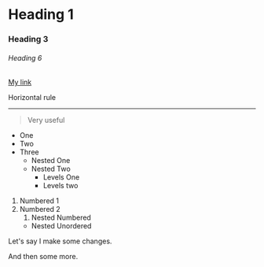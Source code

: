<!-- Trying something new -->

<!-- Headings -->

# Heading 1
### Heading 3
###### Heading 6

<!-- Hyperlinks -->

[My link](www.google.com
"Wow")

<p> Horizontal rule </p>

---

> Very useful

<!-- Lists -->

* One
* Two
* Three
  * Nested One
  * Nested Two
    * Levels One 
    * Levels two

1. Numbered 1
2. Numbered 2
   1. Nested Numbered
    * Nested Unordered


<!-- Github Flavour -->

Let's say I make some changes.

And then some more.